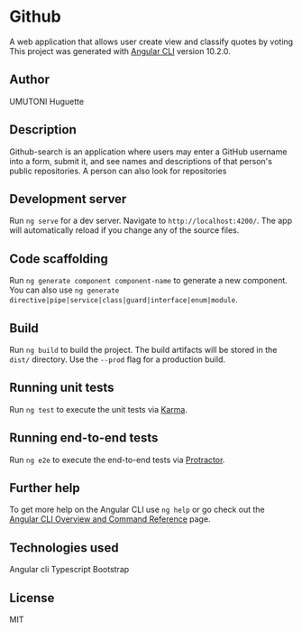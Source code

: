 # Github

A web application that allows user create view and classify quotes by voting This project was generated with [Angular CLI](https://github.com/angular/angular-cli) version 10.2.0.
## Author
UMUTONI Huguette
## Description
Github-search is an application where users may enter a GitHub username into a form, submit it, and see names and descriptions of that person's public repositories. A person can also look for repositories

## Development server

Run `ng serve` for a dev server. Navigate to `http://localhost:4200/`. The app will automatically reload if you change any of the source files.

## Code scaffolding

Run `ng generate component component-name` to generate a new component. You can also use `ng generate directive|pipe|service|class|guard|interface|enum|module`.

## Build

Run `ng build` to build the project. The build artifacts will be stored in the `dist/` directory. Use the `--prod` flag for a production build.

## Running unit tests

Run `ng test` to execute the unit tests via [Karma](https://karma-runner.github.io).

## Running end-to-end tests

Run `ng e2e` to execute the end-to-end tests via [Protractor](http://www.protractortest.org/).

## Further help

To get more help on the Angular CLI use `ng help` or go check out the [Angular CLI Overview and Command Reference](https://angular.io/cli) page.

## Technologies used
Angular cli
Typescript
Bootstrap

## License
MIT